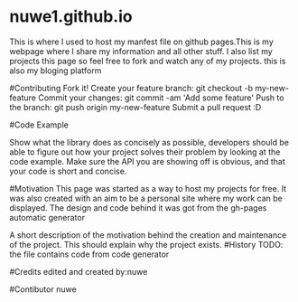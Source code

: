 # nuwe1.github.io 
This is where I used to host my manfest file on github pages.This is my webpage where I share my information and all other stuff. I also list my projects this page so feel free to fork and watch any of my projects. 
this is also my bloging platform

#Contributing
Fork it!
Create your feature branch: git checkout -b my-new-feature
Commit your changes: git commit -am 'Add some feature'
Push to the branch: git push origin my-new-feature
Submit a pull request :D

#Code Example

Show what the library does as concisely as possible, developers should be able to figure out how your project solves their problem by looking at the code example. Make sure the API you are showing off is obvious, and that your code is short and concise.

#Motivation
This page was started as a way to host my projects for free. It was also created with an aim to be a personal site where my work can be displayed. The design and code behind it was got from the gh-pages automatic generator 

A short description of the motivation behind the creation and maintenance of the project. This should explain why the project exists.
#History
TODO: the file contains code from code generator 

#Credits
edited and created by:nuwe


#Contibutor
nuwe
